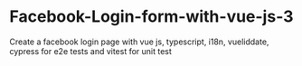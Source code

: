 # Facebook-Login-form-with-vue-js-3
Create a facebook login page with vue js, typescript, i18n, vueliddate, cypress for e2e tests and vitest for unit test
